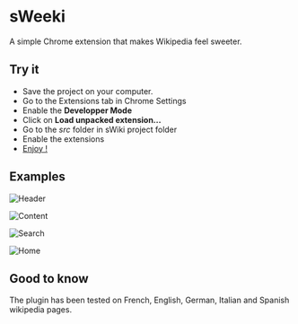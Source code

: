 sWeeki
======

A simple Chrome extension that makes Wikipedia feel sweeter.


Try it
------

 - Save the project on your computer.
 - Go to the Extensions tab in Chrome Settings
 - Enable the **Developper Mode**
 - Click on **Load unpacked extension...**
 - Go to the *src* folder in sWiki project folder 
 - Enable the extensions 
 - [Enjoy !](http://en.wikipedia.org/wiki/Special:Random)


Examples
--------

![Header](https://raw.github.com/jacquesrott/sWeeki/master/showcase/header.png)

![Content](https://raw.github.com/jacquesrott/sWeeki/master/showcase/content.png)

![Search](https://raw.github.com/jacquesrott/sWeeki/master/showcase/search.png)

![Home](https://raw.github.com/jacquesrott/sWeeki/master/showcase/home.png)


Good to know
------------

The plugin has been tested on French, English, German, Italian and Spanish wikipedia pages.


